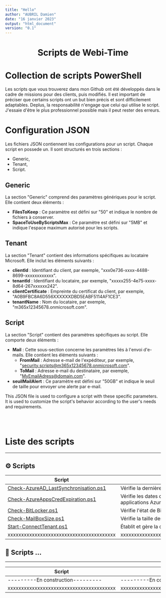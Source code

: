 ```yaml
---
title: "Hello"
author: "AUBRIL Damien"
date: "16 janvier 2023"
output: "html_document"
version: "0.1"
---
```


<h1 align="center">Scripts de Webi-Time</h1>

<h1>Collection de scripts PowerShell </h1>

<p align="left">Les scripts que vous trouverez dans mon Github ont été développés dans le cadre de missions pour des clients, puis modifiés. Il est important de préciser que certains scripts ont un but bien précis et sont difficilement adaptables. Deplus, la responsabilité n'engage que celui qui utilise le script. J'essaie d'être le plus professionnel possible mais il peut rester des erreurs.</p>




# Configuration JSON

Les fichiers JSON contiennent les configurations pour un script. Chaque script en possede un. Il sont structurés en trois sections : 
- Generic,
- Tenant,
- Script.

## Generic

La section "Generic" comprend des paramètres génériques pour le script. Elle contient deux éléments :
- **FilesToKeep** : Ce paramètre est défini sur "50" et indique le nombre de fichiers à conserver.
- **SpaceToUseByScriptsMax** : Ce paramètre est défini sur "5MB" et indique l'espace maximum autorisé pour les scripts.

## Tenant

La section "Tenant" contient des informations spécifiques au locataire Microsoft. Elle inclut les éléments suivants :
- **clientId** : Identifiant du client, par exemple, "xxx0e736-xxxx-4488-8699-xxxxxxxxxxxx".
- **tenantId** : Identifiant du locataire, par exemple, "xxxxx255-4e75-xxxx-8d64-267xxxxxx242".
- **clientCertificate** : Empreinte du certificat du client, par exemple, "A0B9FBC8A6D556XXXXXXDBD5EABF5114AF1CE3".
- **tenantName** : Nom du locataire, par exemple, "m365x12345678.onmicrosoft.com".

## Script

La section "Script" contient des paramètres spécifiques au script. Elle comporte deux éléments :
- **Mail** : Cette sous-section concerne les paramètres liés à l'envoi d'e-mails. Elle contient les éléments suivants :
  - **FromMail** : Adresse e-mail de l'expéditeur, par exemple, "security.scripts@m365x12345678.onmicrosoft.com".
  - **ToMail** : Adresse e-mail du destinataire, par exemple, "MyEmailAdress@domain.com".
- **seuilMailAlert** : Ce paramètre est défini sur "50GB" et indique le seuil de taille pour envoyer une alerte par e-mail.

This JSON file is used to configure a script with these specific parameters. It is used to customize the script's behavior according to the user's needs and requirements.



<br><br>

# Liste des scripts
---
## ⚙️ Scripts 
| Script | Description 
| -- | -- | 
| [Check-AzureAD_LastSynchronisation.ps1](/Powershell/.Scripts/Check-AzureAD_LastSynchronisation/Check-AzureAD_LastSynchronisation.ps1)       | Vérifie la dernière synchronisation Azure AD [Read More](Check-AzureAD_LastSynchronisation.md) |
| [Check-AzureAppsCredExpiration.ps1](/Powershell/.Scripts/Check-AzureAppsCredExpiration/Check-AzureAppsCredExpiration.ps1)    | Vérifie les dates d'expiration des informations d'identification des applications Azure [Read More](Check-AzureAppsCredExpiration.md) |
| [Check-BitLocker.ps1](/Powershell/.Scripts/Check-BitLocker/Check-BitLocker.ps1)                                                                | Vérifie l'état de BitLocker sur les ordinateurs [Read More](Check-BitLocker.md) |
| [Check-MailBoxSize.ps1](/Powershell/.Scripts/Check-MailBoxSize/Check-MailBoxSize.ps1)                                                          | Vérifie la taille des boîtes aux lettres [Read More](Check-MailBoxSize.md) |
| [Start-ConnectTenant.ps1](/Powershell/.Scripts/Start-ConnectTenant/Start-ConnectTenant.ps1)                                                    | Établit et gère la connexion au locataire Microsoft [Read More](Start-ConnectTenant.md) | 
|xxxxxxxxxxxxxxxxxxxxxxxxxxxxxxxxxxxxxxxx|xxxxxxxxxxxxxxxxxxxxxxxxxxxxxxxxxxxxxxxxxxxxxxxxxxxxxxxxxxxxxxxx|

## 📝 Scripts ...
-----------------------------

| Script | Description | 
| -- | -- | 
| ---------En construction--------- | ---------En construction--------- [En construction](README.md) |
|xxxxxxxxxxxxxxxxxxxxxxxxxxxxxxxxxxxxxxxx|xxxxxxxxxxxxxxxxxxxxxxxxxxxxxxxxxxxxxxxxxxxxxxxxxxxxxxxxxxxxxxxx|